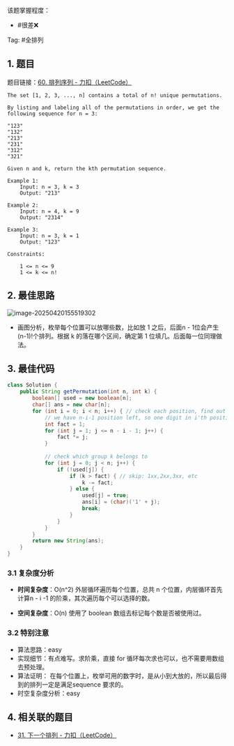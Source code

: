 
该题掌握程度：
- #很差❌

Tag: #全排列

## 1. 题目
题目链接：[60. 排列序列 - 力扣（LeetCode）](https://leetcode.cn/problems/permutation-sequence/description/)
```
The set [1, 2, 3, ..., n] contains a total of n! unique permutations.

By listing and labeling all of the permutations in order, we get the following sequence for n = 3:

"123"
"132"
"213"
"231"
"312"
"321"

Given n and k, return the kth permutation sequence.

Example 1:
	Input: n = 3, k = 3
	Output: "213"

Example 2:
	Input: n = 4, k = 9
	Output: "2314"

Example 3:	
	Input: n = 3, k = 1
	Output: "123"
 
Constraints:

	1 <= n <= 9
	1 <= k <= n!
```


## 2. 最佳思路

![image-20250420155519302](https://i.hish.top:8/2025/04/20/155548.png)

- 画图分析，枚举每个位置可以放哪些数，比如放 1 之后，后面n - 1位会产生 (n-1)!个排列。根据 k 的落在哪个区间，确定第 1 位填几。后面每一位同理做法。


## 3. 最佳代码

```java
class Solution {
    public String getPermutation(int n, int k) {
        boolean[] used = new boolean[n];
        char[] ans = new char[n];
        for (int i = 0; i < n; i++) { // check each position, find out the digit to put in
            // we have n-i-1 position left, so one digit in i'th position has (n-i-1)! permutations
            int fact = 1;
            for (int j = 1; j <= n - i - 1; j++) {
                fact *= j;
            }
            
            // check which group k belongs to
            for (int j = 0; j < n; j++) {
                if (!used[j]) {
                    if (k > fact) { // skip: 1xx,2xx,3xx, etc
                        k -= fact;
                    } else {
                        used[j] = true;
                        ans[i] = (char)('1' + j);
                        break;
                    }
                }
            }
        }
        return new String(ans);
    }
}
```

### 3.1 复杂度分析

- **时间复杂度**：O(n^2)
  外层循环遍历每个位置，总共 n 个位置，内层循环首先计算n - i -1 的阶乘，其次遍历每个可以选择的数。

- **空间复杂度**：O(n)
  使用了 boolean 数组去标记每个数是否被使用过。

### 3.2 特别注意

- 算法思路：easy
- 实现细节：有点难写。求阶乘，直接 for 循环每次求也可以，也不需要用数组去预处理。
- 算法证明： 在每个位置上，枚举可用的数字时，是从小到大放的，所以最后得到的排列一定是满足sequence 要求的。
- 时空复杂度分析：easy

## 4. 相关联的题目

- [31. 下一个排列 - 力扣（LeetCode）](https://leetcode.cn/problems/next-permutation/)

